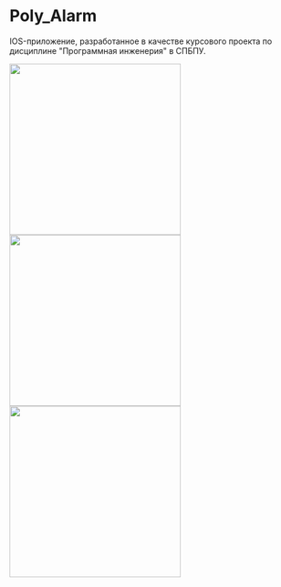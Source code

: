 # Poly_Alarm
IOS-приложение, разработанное в качестве курсового проекта по дисциплине "Программная инженерия" в СПБПУ.

<img src="https://user-images.githubusercontent.com/55293935/133582183-c9f54e76-5466-40a3-b860-72ba6d9c147a.PNG" width="300">
<img src="https://user-images.githubusercontent.com/55293935/133582252-7b846bad-ba0e-4a2e-948a-fe07e02831b8.PNG" width="300">
<img src="https://user-images.githubusercontent.com/55293935/133582264-40be5bad-c940-4112-9630-95c3862d0507.PNG" width="300">
